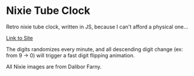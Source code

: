 # Nixie Tube Clock
Retro nixie tube clock, written in JS, because I can't afford a physical one...

[Link to Site](https://isaac-the-man.github.io/nixie-tube-clock/)

The digits randomizes every minute, and all descending digit change (ex: from 9 -> 0) will trigger a fast digit flipping animation.

All Nixie images are from Dalibor Farny.
